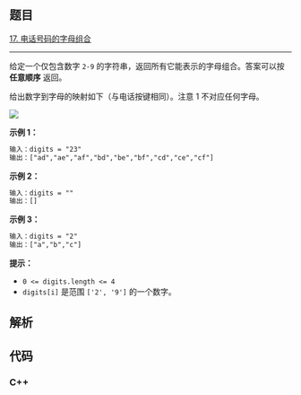 ## 题目

[17. 电话号码的字母组合](https://leetcode.cn/problems/letter-combinations-of-a-phone-number/)

---

给定一个仅包含数字 `2-9` 的字符串，返回所有它能表示的字母组合。答案可以按 **任意顺序** 返回。

给出数字到字母的映射如下（与电话按键相同）。注意 1 不对应任何字母。

![](https://assets.leetcode-cn.com/aliyun-lc-upload/uploads/2021/11/09/200px-telephone-keypad2svg.png)

**示例 1：**

```txt
输入：digits = "23"
输出：["ad","ae","af","bd","be","bf","cd","ce","cf"]
```

**示例 2：**

```txt
输入：digits = ""
输出：[]
```

**示例 3：**

```txt
输入：digits = "2"
输出：["a","b","c"]
```

**提示：**

- `0 <= digits.length <= 4`
- `digits[i]` 是范围 `['2', '9']` 的一个数字。

## 解析

## 代码

### C++
